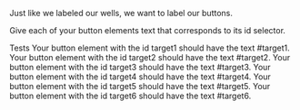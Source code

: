 Just like we labeled our wells, we want to label our buttons.

Give each of your button elements text that corresponds to its id selector.

Tests
Your button element with the id target1 should have the text #target1.
Your button element with the id target2 should have the text #target2.
Your button element with the id target3 should have the text #target3.
Your button element with the id target4 should have the text #target4.
Your button element with the id target5 should have the text #target5.
Your button element with the id target6 should have the text #target6.